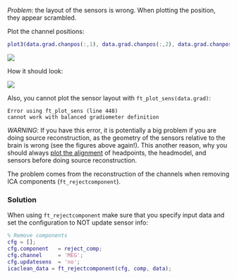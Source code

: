 *Problem*: the layout of the sensors is wrong. When plotting the position, they appear scrambled.

Plot the channel positions:

````matlab
plot3(data.grad.chanpos(:,1), data.grad.chanpos(:,2), data.grad.chanpos(:,3), 'o')
````
![](https://github.com/natmegsweden/NatMEG_Wiki/blob/main/wiki_images/sensors_on_drugs.png)

How it should look:

![](https://github.com/natmegsweden/NatMEG_Wiki/blob/main/wiki_images/sensors_plot.png)

Also, you cannot plot the sensor layout with `ft_plot_sens(data.grad)`:
````
Error using ft_plot_sens (line 448)
cannot work with balanced gradiometer definition
````
*WARNING*: If you have this error, it is potentially a big problem if you are doing source reconstruction, as the geometry of the sensors relative to the brain is wrong (see the figures above again!). This another reason, why you should always [plot the alignment](https://github.com/natmegsweden/NatMEG_Wiki/wiki/Plot-head-channel-alignment-in-FieldTrip) of headpoints, the headmodel, and sensors before doing source reconstruction.

The problem comes from the reconstruction of the channels when removing ICA components (`ft_rejectcomponent`). 

### Solution
When using `ft_rejectcomponent` make sure that you specify input data and set the configuration to NOT update sensor info:

````matlab
% Remove components
cfg = [];
cfg.component   = reject_comp;
cfg.channel     = 'MEG';
cfg.updatesens  = 'no';
icaclean_data = ft_rejectcomponent(cfg, comp, data);
````
